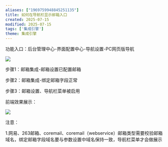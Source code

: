 ```yaml
---
aliases: ["1969759948845251135"]
title: 如何在导航栏显示邮箱入口
created: 2025-07-15
modified: 2025-07-15
tags: ['集成引擎']
theme: 集成引擎
---
```


功能入口：后台管理中心-界面配置中心-导航设置-PC网页版导航

![](https://myhelpdoc.oss-cn-heyuan.aliyuncs.com/mdimages/01705ceddaeb2bf269e2ba20fdd36ce8.jpg)

步骤1：邮箱集成-邮箱设置已配置邮箱

步骤2：邮箱集成-绑定邮箱字段正常

步骤3：邮箱设置、导航栏菜单被启用

前端效果展示：

![](https://myhelpdoc.oss-cn-heyuan.aliyuncs.com/mdimages/0cc28fee24b8c612874f3c16c18ad9b4.jpg)

注意：

1.网易、263邮箱、coremail、coremail（webservice）邮箱类型需要校验邮箱域名，绑定邮箱字段域名要与参数设置中域名保持一致，导航栏菜单才会做展示

